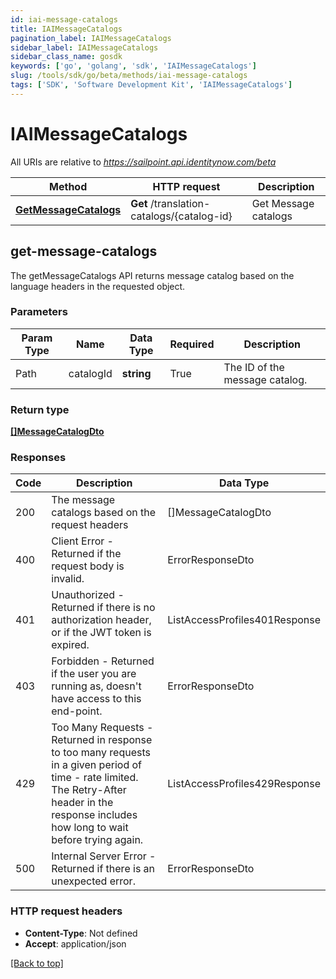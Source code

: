 ```yaml
---
id: iai-message-catalogs
title: IAIMessageCatalogs
pagination_label: IAIMessageCatalogs
sidebar_label: IAIMessageCatalogs
sidebar_class_name: gosdk
keywords: ['go', 'golang', 'sdk', 'IAIMessageCatalogs'] 
slug: /tools/sdk/go/beta/methods/iai-message-catalogs
tags: ['SDK', 'Software Development Kit', 'IAIMessageCatalogs']
---
```



# IAIMessageCatalogs

All URIs are relative to *https://sailpoint.api.identitynow.com/beta*

Method | HTTP request | Description
------------- | ------------- | -------------
[**GetMessageCatalogs**](#get-message-catalogs) | **Get** /translation-catalogs/{catalog-id} | Get Message catalogs



## get-message-catalogs


The getMessageCatalogs API returns message catalog based on the language headers in the requested object.

### Parameters 
Param Type | Name | Data Type | Required  | Description
------------- | ------------- | ------------- | ------------- | ------------- 
Path   | catalogId | **string** | True  | The ID of the message catalog.

	
### Return type

[**[]MessageCatalogDto**](../models/message-catalog-dto)

### Responses
Code | Description  | Data Type
------------- | ------------- | -------------
200 | The message catalogs based on the request headers | []MessageCatalogDto
400 | Client Error - Returned if the request body is invalid. | ErrorResponseDto
401 | Unauthorized - Returned if there is no authorization header, or if the JWT token is expired. | ListAccessProfiles401Response
403 | Forbidden - Returned if the user you are running as, doesn&#39;t have access to this end-point. | ErrorResponseDto
429 | Too Many Requests - Returned in response to too many requests in a given period of time - rate limited. The Retry-After header in the response includes how long to wait before trying again. | ListAccessProfiles429Response
500 | Internal Server Error - Returned if there is an unexpected error. | ErrorResponseDto


### HTTP request headers

- **Content-Type**: Not defined
- **Accept**: application/json

[[Back to top]](#) 

